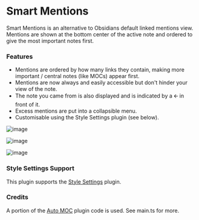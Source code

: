 # Smart Mentions
Smart Mentions is an alternative to Obsidians default linked mentions view. Mentions are shown at the bottom center of the active note and ordered to give the most important notes first.

### Features
- Mentions are ordered by how many links they contain, making more important / central notes (like MOCs) appear first.
- Mentions are now always and easily accessible but don't hinder your view of the note.
- The note you came from is also displayed and is indicated by a 🡨 in front of it.
- Excess mentions are put into a collapsible menu.
- Customisable using the Style Settings plugin (see below).

![image](https://user-images.githubusercontent.com/36495056/199388755-0544390d-2f51-4339-a66c-872d952bf774.png)

![image](https://user-images.githubusercontent.com/36495056/199388968-567c1b93-2d2c-409c-a7bc-19db342c97a6.png)

![image](https://user-images.githubusercontent.com/36495056/199388999-ec72ff1e-5f38-4994-8ca5-448efb006b10.png)

### Style Settings Support
This plugin supports the [Style Settings](https://github.com/mgmeyers/obsidian-style-settings) plugin.

### Credits
A portion of the [Auto MOC](https://github.com/dalcantara7/obsidian-auto-moc) plugin code is used. See main.ts for more.
